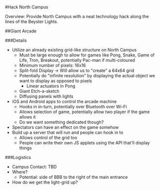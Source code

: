 #Hack North Campus

Overview: Provide North Campus with a neat technology hack along the lines of the Beyster Lights.

##Giant Arcade

###Details
* Utilize an already existing grid-like structure on North Campus
  * Must be large enough to allow for games like Pong, Snake, Game of Life, Tron, Breakout, potentially Pac-man if multi-coloured
  * Minimum number of pixels: 16x16
  * Split-fold Display -> Will allow us to "create" a 64x64 grid
  * Potentially do "infinite resolution" by displaying the actual object we want to display as opposed to pixels
    * Linear actuators in Pong
  * Giant Etch-a-sketch
  * Diffusing panels with lights
* iOS and Android apps to control the arcade machine
  * Hooks in in-turn, potentially over Bluetooth over Wi-Fi
  * Allows selection of game, potentially allow two player if the game allows it
  * Do we want something dedicated though?
* Spectators can have an effect on the game somehow
* Build up a server that will run and people can hook in to
  * Allows control of the grid too
  * People can write their own JS applets using the API that'll display things

###Logistics
* Campus Contact: TBD
* Where?
  * Potential: side of BBB to the right of the main entrance
* How do we get the light-grid up?
